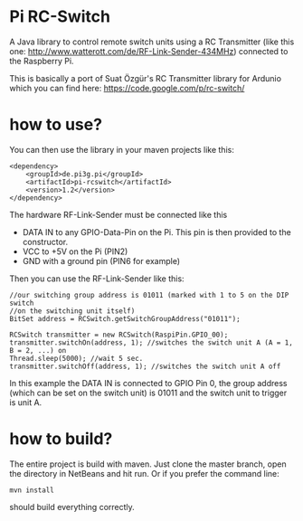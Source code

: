 Pi RC-Switch
============

A Java library to control remote switch units using a RC Transmitter (like
this one: http://www.watterott.com/de/RF-Link-Sender-434MHz) connected to the
Raspberry Pi.

This is basically a port of Suat Özgür's RC Transmitter library for Ardunio
which you can find here: https://code.google.com/p/rc-switch/

how to use?
============
You can then use the library in your maven projects like this:

    <dependency>
        <groupId>de.pi3g.pi</groupId>
        <artifactId>pi-rcswitch</artifactId>
        <version>1.2</version>
    </dependency>

The hardware RF-Link-Sender must be connected like this

* DATA IN to any GPIO-Data-Pin on the Pi. This pin is then provided to the constructor.
* VCC to +5V on the Pi (PIN2)
* GND with a ground pin (PIN6 for example)

Then you can use the RF-Link-Sender like this:

    //our switching group address is 01011 (marked with 1 to 5 on the DIP switch
    //on the switching unit itself)
    BitSet address = RCSwitch.getSwitchGroupAddress("01011");

    RCSwitch transmitter = new RCSwitch(RaspiPin.GPIO_00);
    transmitter.switchOn(address, 1); //switches the switch unit A (A = 1, B = 2, ...) on
    Thread.sleep(5000); //wait 5 sec.
    transmitter.switchOff(address, 1); //switches the switch unit A off

In this example the DATA IN is connected to GPIO Pin 0, the group address (which can
be set on the switch unit) is 01011 and the switch unit to trigger is
unit A.

how to build?
=============

The entire project is build with maven. Just clone the master branch, open the directory in NetBeans and hit run. Or if
you prefer the command line: 

    mvn install

should build everything correctly. 
